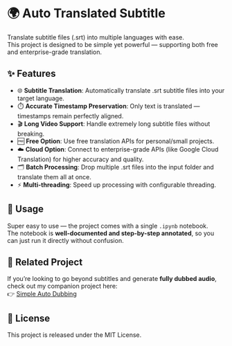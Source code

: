 # 🌍 Auto Translated Subtitle  

Translate subtitle files (.srt) into multiple languages with ease.  
This project is designed to be simple yet powerful — supporting both free and enterprise-grade translation.  

## ✨ Features  
- 🌐 **Subtitle Translation**: Automatically translate .srt subtitle files into your target language.  
- ⏱️ **Accurate Timestamp Preservation**: Only text is translated — timestamps remain perfectly aligned.  
- 🎬 **Long Video Support**: Handle extremely long subtitle files without breaking.  
- 🆓 **Free Option**: Use free translation APIs for personal/small projects.  
- ☁️ **Cloud Option**: Connect to enterprise-grade APIs (like Google Cloud Translation) for higher accuracy and quality.  
- 🗂️ **Batch Processing**: Drop multiple .srt files into the input folder and translate them all at once.  
- ⚡ **Multi-threading**: Speed up processing with configurable threading.  

## 🚀 Usage  
Super easy to use — the project comes with a single `.ipynb` notebook.  
The notebook is **well-documented and step-by-step annotated**, so you can just run it directly without confusion.  

## 🔗 Related Project  
If you’re looking to go beyond subtitles and generate **fully dubbed audio**, check out my companion project here:  
👉 [Simple Auto Dubbing](https://github.com/hieupham12345/simple-auto-dubbing)  

## 📜 License  
This project is released under the MIT License.  
